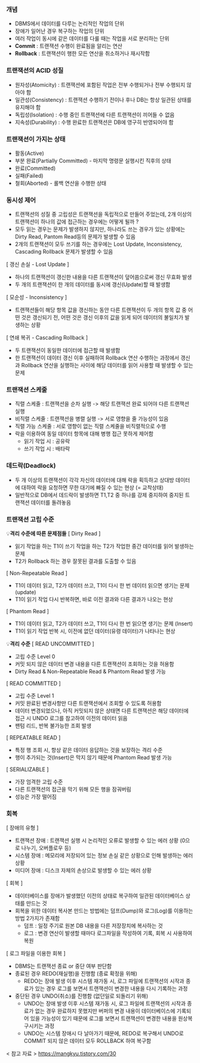 ### 개념 
- DBMS에서 데이터를 다루는 논리적인 작업의 단위
- 장애가 일어난 경우 복구하는 작업의 단위
- 여러 작업이 동시에 같은 데이터를 다룰 때는 작업을 서로 분리하는 단위
- **Commit** : 트랜잭션 수행이 완료됨을 알리는 연산
- **Rollback** : 트랜잭션이 행한 모든 연산을 취소하거나 재시작함


### 트랜잭션의 ACID 성질
- 원자성(Atomicity) : 트랜잭션에 포함된 작업은 전부 수행되거나 전부 수행되지 않아야 함
- 일관성(Consistency) : 트랜잭션 수행하기 전이나 후나 DB는 항상 일관된 상태를 유지해야 함
- 독립성(Isolation) : 수행 중인 트랜잭션에 다른 트랜잭션이 끼어들 수 없음
- 지속성(Durability) : 수행 완료한 트랜잭션은 DB에 영구히 반영되어야 함


### 트랜잭션이 가지는 상태
- 활동(Active)
- 부분 완료(Partially Committed) - 마지막 명령문 실행시킨 직후의 상태
- 완료(Committed)
- 실패(Failed)
- 철회(Aborted) - 롤백 연산을 수행한 상태


### 동시성 제어
- 트랜잭션의 성질 중 고립성은 트랜잭션을 독립적으로 만들어 주었는데, 2개 이상의 트랜잭션이 하나의 값에 접근하는 경우에는 어떻게 될까 ?
- 모두 읽는 경우는 문제가 발생하지 않지만, 하나라도 쓰는 경우가 있는 상황에는 Dirty Read, Pantom Read등의 문제가 발생할 수 있음
- 2개의 트랜잭션이 모두 쓰기를 하는 경우에는 Lost Update, Inconsistency, Cascading Rollback 문제가 발생할 수 있음

[ 갱신 손실 - Lost Update ]
- 하나의 트랜잭션이 갱신한 내용을 다른 트랜잭션이 덮어씀으로써 갱신 무효화 발생
- 두 개의 트랜잭션이 한 개의 데이터를 동시에 갱신(Update)할 때 발생함


[ 모순성 - Inconsistency ]
- 트랜잭션들이 해당 항목 값을 갱신하는 동안 다른 트랜잭션이 두 개의 항목 값 중 어떤 것은 갱신되기 전, 어떤 것은 갱신 이후의 값을 읽게 되어 데이터의 불일치가 발생하는 상황


[ 연쇄 복귀 - Cascading Rollback ]
- 두 트랜잭션이 동일한 데이터에 접근할 때 발생함
- 한 트랜잭션이 데이터 갱신 이후 실패하여 Rollback 연산 수행하는 과정에서 갱신과 Rollback 연산을 실행하는 사이에 해당 데이터를 읽어 사용할 때 발생할 수 있는 문제


### 트랜잭션 스케줄
- 직렬 스케줄 : 트랜잭션을 순차 실행 -> 해당 트랜잭션 완료 되어야 다른 트랜잭션 실행
- 비직렬 스케줄 : 트랜잭션을 병렬 실행 -> 서로 영향을 줄 가능성이 있음
- 직렬 가능 스케줄 : 서로 영향이 없는 직렬 스케줄을 비직렬적으로 수행 
- 락을 이용하여 동일 데이터 항목에 대해 병행 접근 못하게 제어함
	- 읽기 작업 시 : 공유락
	- 쓰기 작업 시 : 배타락 


### 데드락(Deadlock)
- 두 개 이상의 트랜잭션이 각각 자신의 데이터에 대해 락을 획득하고 상대방 데이터에 대하여 락을 요청하면 무한 대기에 빠질 수 있는 현상 (= 교착상태)
- 일반적으로 DB에서 데드락이 발생하면 T1,T2 중 하나를 강제 중지하여 중지된 트랜잭션 데이터를 돌려놓음


### 트랜잭션 고립 수준

💡**격리 수준에 따른 문제점들**
[ Dirty Read ]
- 읽기 작업을 하는 T1이 쓰기 작업을 하는 T2가 작업한 중간 데이터를 읽어 발생하는 문제
- T2가 Rollback 하는 경우 잘못된 결과를 도출할 수 있음

[ Non-Repeatable Read ]
- T1이 데이터 읽고, T2가 데이터 쓰고, T1이 다시 한 번 데이터 읽으면 생기는 문제 (update)
- T1이 읽기 작업 다시 반복하면, 바로 이전 결과와 다른 결과가 나오는 현상

[ Phantom Read ]
- T1이 데이터 읽고, T2가 데이터 쓰고, T1이 다시 한 번 읽으면 생기는 문제 (Insert)
- T1이 읽기 작업 반복 시, 이전에 없던 데이터(유령 데이터)가 나타나는 현상


💡**격리 수준**
[ READ UNCOMMITTED ]
- 고립 수준 Level 0
- 커밋 되지 않은 데이터 변경 내용을 다른 트랜잭션이 조회하는 것을 허용함
- Dirty Read & Non-Repeatable Read & Phantom Read 발생 가능

[ READ COMMITTED ]
- 고립 수준 Level 1
- 커밋 완료된 변경사항만 다른 트랜잭션에서 조회할 수 있도록 허용함
- 데이터 변경되었으나, 아직 커밋되지 않은 상태면 다른 트랜잭션은 해당 데이터에 접근 시 UNDO 로그를 참고하여 이전의 데이터 읽음
- 팬텀 리드, 반복 불가능한 조회 발생

[ REPEATABLE READ ]
- 특정 행 조회 시, 항상 같은 데이터 응답하는 것을 보장하는 격리 수준
- 행이 추가되는 것(Insert)은 막지 않기 때문에 Phantom Read 발생 가능

[ SERIALIZABLE ]
- 가장 엄격한 고립 수준
- 다른 트랜잭션의 접근을 막기 위해 모든 행을 잠궈버림
- 성능은 가장 떨어짐


### 회복

[ 장애의 유형 ]
- 트랜잭션 장애 : 트랜잭션 실행 시 논리적인 오류로 발생할 수 있는 에러 상황 (0으로 나누기, 오버플로우 등)
- 시스템 장애 : 메모리에 저장되어 있는 정보 손실 같은 상황으로 인해 발생하는 에러 상황
- 미디어 장애 : 디스크 자체의 손상으로 발생할 수 있는 에러 상황

[ 회복 ]
- 데이터베이스를 장애가 발생했던 이전의 상태로 복구하여 일관된 데이터베이스 상태를 만드는 것
- 회복을 위한 데이터 복사본 만드는 방법에는 덤프(Dump)와 로그(Log)를 이용하는 방법 2가지가 존재함
	- 덤프 : 일정 주기로 원본 DB 내용을 다른 저장장치에 복사하는 것
	- 로그 : 변경 연산이 발생할 때마다 로그파일을 작성하여 기록, 회복 시 사용하여 복원


[ 로그 파일을 이용한 회복 ]
- DBMS는 트랜잭션 종료 or 중단 여부 판단함
- 종료된 경우 REDO(재실행)을 진행함 (종료 확정을 위해)
	- REDO는 장애 발생 이후 시스템 재가동 시, 로그 파일에 트랜잭션의 시작과 종료가 있는 경우 로그를 보면서 트랜잭션이 변경한 내용을 다시 기록하는 과정 
- 중단된 경우 UNDO(취소)를 진행함 (없던일로 되돌리기 위해)
	- UNDO는 장애 발생 이후 시스템 재가동 시, 로그 파일에 트랜잭션의 시작과 종료가 없는 경우 완료하지 못했지만 버퍼의 변경 내용이 데이터베이스에 기록되어 있을 가능성이 있기 때문에 로그를 보면서 트랜잭션이 변경한 내용을 원상복구시키는 과정
	- UNDO는 시스템 장애시 다 날아가기 때문에, REDO로 복구해서 UNDO로 COMMIT 되지 않은 데이터 모두 ROLLBACK 하여 복구함



< 참고 자료 >
https://mangkyu.tistory.com/30